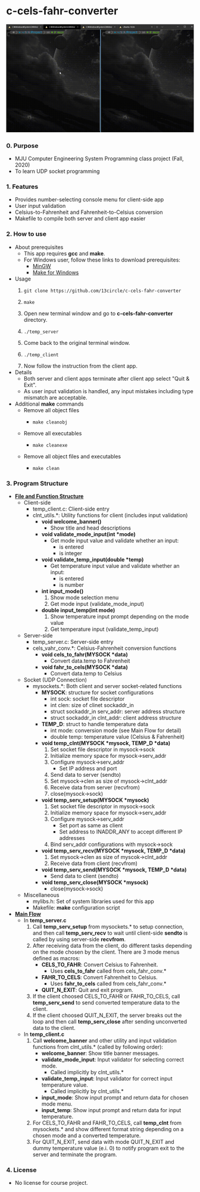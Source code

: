 
# c-cels-fahr-converter

<img src="./captures/full_test_capture.gif" /><br />

### 0. Purpose
- MJU Computer Engineering System Programming class project (Fall, 2020)
- To learn UDP socket programming

### 1. Features
- Provides number-selecting console menu for client-side app
- User input validation
- Celsius-to-Fahrenheit and Fahrenheit-to-Celsius conversion
- Makefile to compile both server and client app easier

### 2. How to use
- About prerequisites
  - This app requires <b>gcc</b> and <b>make</b>.
  - For Windows user, follow these links to download prerequisites:
    - [MinGW](https://sourceforge.net/projects/mingw/)
    - [Make for Windows](http://gnuwin32.sourceforge.net/packages/make.htm)
- Usage
  1.     git clone https://github.com/13circle/c-cels-fahr-converter
  2.     make
  3. Open new terminal window and go to <b>c-cels-fahr-converter</b> directory.
  4.     ./temp_server
  5. Come back to the original terminal window.
  6.     ./temp_client
  7.  Now follow the instruction from the client app.
- Details
  - Both server and client apps terminate after client app select "Quit & Exit".
  - As user input validation is handled, any input mistakes including type mismatch are acceptable.
- Additional <b>make</b> commands
  - Remove all object files
    -     make cleanobj
  - Remove all executables
    -     make cleanexe
  - Remove all object files and executables
    -     make clean

### 3. Program Structure
- <b><u>File and Function Structure</u></b>
  - Client-side
    - temp_client.c: Client-side entry
    - clnt_utils.*: Utility functions for client (includes input validation)
      - <b>void welcome_banner()</b>
        - Show title and head descriptions
      - <b>void validate_mode_input(int *mode)</b>
        - Get mode input value and validate whether an input:
          - is entered
          - is integer
      - <b>void validate_temp_input(double *temp)</b>
        - Get temperature input value and validate whether an input:
          - is entered
          - is number
      - <b>int input_mode()</b>
        1. Show mode selection menu
        2. Get mode input (validate_mode_input)
      - <b>double input_temp(int mode)</b>
        1. Show temperature input prompt depending on the mode value
        2. Get temperature input (validate_temp_input)
  - Server-side
    - temp_server.c: Server-side entry
    - cels_vahr_conv.*: Celsius-Fahrenheit conversion functions
      - <b>void cels_to_fahr(MYSOCK *data)</b>
        - Convert data.temp to Fahrenheit
      - <b>void fahr_to_cels(MYSOCK *data)</b>
        - Convert data.temp to Celsius
  - Socket (UDP Connection)
    - mysockets.*: Both client and server socket-related functions
      - <b>MYSOCK</b>: structure for socket configurations
        - int sock: socket file descriptor
        - int clen: size of clinet sockaddr_in
        - struct sockaddr_in serv_addr: server address structure
        - struct sockaddr_in clnt_addr: client address structure
      - <b>TEMP_D</b>: struct to handle temperature data
        - int mode: conversion mode (see Main Flow for detail)
        - double temp: temperature value (Celsius & Fahrenheit)
      - <b>void temp_clnt(MYSOCK *mysock, TEMP_D *data)</b>
        1. Set socket file descriptor in mysock->sock
        2. Initialize memory space for mysock->serv_addr
        3. Configure mysock->serv_addr
           - Set IP address and port
        4. Send data to server (sendto)
        5. Set mysock->clen as size of mysock->clnt_addr
        6. Receive data from server (recvfrom)
        7. close(mysock->sock)
      - <b>void temp_serv_setup(MYSOCK *mysock)</b>
        1. Set socket file descriptor in mysock->sock
        2. Initialize memory space for mysock->serv_addr
        3. Configure mysock->serv_addr
           - Set port as same as client
           - Set address to INADDR_ANY to accept different IP addresses
        4. Bind serv_addr configurations with mysock->sock
      - <b>void temp_serv_recv(MYSOCK *mysock, TEMP_D *data)</b>
        1. Set mysock->clen as size of myscok->clnt_addr
        2. Receive data from client (recvfrom)
      - <b>void temp_serv_send(MYSOCK *mysock, TEMP_D *data)</b>
        - Send data to client (sendto)
      - <b>void temp_serv_close(MYSOCK *mysock)</b>
        - close(mysock->sock)
  - Miscellaneous
    - mylibs.h: Set of system libraries used for this app
    - Makefile: <b>make</b> configuration script
- <b><u>Main Flow</u></b>
  - In <b>temp_server.c</b>
    1. Call <b>temp_serv_setup</b> from mysockets.* to setup connection, and then call <b>temp_serv_recv</b> to wait until client-side <b>sendto</b> is called by using server-side <b>recvfrom</b>.
    2. After receiving data from the client, do different tasks depending on the mode chosen by the client. There are 3 mode menus defined as macros:
       - <b>CELS_TO_FAHR</b>: Convert Celsius to Fahrenheit.
         - Uses <b>cels_to_fahr</b> called from cels_fahr_conv.*
       - <b>FAHR_TO_CELS</b>: Convert Fahrenheit to Celsius.
         - Uses <b>fahr_to_cels</b> called from cels_fahr_conv.*
       - <b>QUIT_N_EXIT</b>: Quit and exit program.
    3. If the client choosed CELS_TO_FAHR or FAHR_TO_CELS, call <b>temp_serv_send</b> to send converted temperature data to the client.
    4. If the client choosed QUIT_N_EXIT, the server breaks out the loop and then call <b>temp_serv_close</b> after sending unconverted data to the client.
  - In <b>temp_client.c</b>
    1. Call <b>welcome_banner</b> and other utility and input validation functions from clnt_utils.* (called by following order):
       - <b>welcome_banner</b>: Show title banner messages.
       - <b>validate_mode_input</b>: Input validator for selecting correct mode.
         - Called implicitly by clnt_utils.*
       - <b>validate_temp_input</b>: Input validator for correct input temperature value.
         - Called implicitly by clnt_utils.*
       - <b>input_mode</b>: Show input prompt and return data for chosen mode menu.
       - <b>input_temp</b>: Show input prompt and return data for input temperature.
    2. For CELS_TO_FAHR and FAHR_TO_CELS, call <b>temp_clnt</b> from mysockets.* and show different format string depending on a chosen mode and a converted temperature.
    3. For QUIT_N_EXIT, send data with mode QUIT_N_EXIT and dummy temperature value (e.i. 0) to notify program exit to the server and terminate the program.

### 4. License
- No license for course project.

